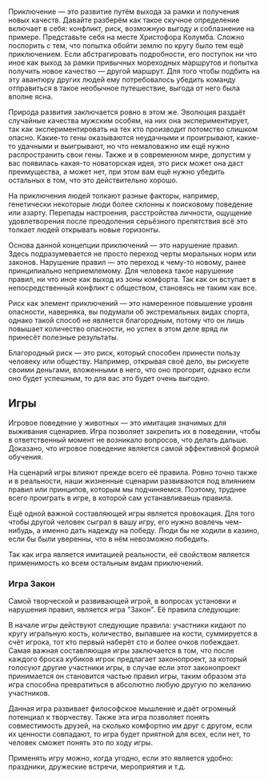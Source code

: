 Приключение — это развитие путём выхода за рамки и получения новых качеств. Давайте разберём как такое скучное определение включает в себя: конфликт, риск, возможную выгоду и соблазнение на примере. Представьте себя на месте Христофора Колумба. Сложно поспорить с тем, что попытка обойти землю по кругу было тем ещё приключением. Если абстрагировать подробности, его поступок ни что иное как выход за рамки привычных мореходных маршрутов и попытка получить новое качество — другой маршрут. Для того чтобы подбить на эту авантюру других людей ему потребовалось убедить команду отправиться в такое необычное путешествие, выгода от него была вполне ясна.

Природа развития заключается ровно в этом же. Эволюция раздаёт случайные качества мужским особям, на них она экспериментирует, так как экспериментировать на тех кто производит потомство слишком опасно. Какие-то гены оказываются неудачными и проигрывают, какие-то удачными и выигрывают, но что немаловажно им ещё нужно распространить свои гены. Также и в современном мире, допустим у вас появилась какая-то новаторская  идея, это риск может она даст преимущества, а может нет, при этом вам ещё нужно убедить остальных в том, что это действительно хорошо.

На приключения людей толкают разные факторы, например, генетически некоторые люди более склонны к поисковому поведение или азарту. Перепады настроения, расстройства личности, ощущение удовлетворения после преодоления серьёзного препятствия всё это толкает людей открывать новые горизонты.

Основа данной концепции приключений — это нарушение правил. Здесь подразумевается не просто переход черты моральных норм или законов. Нарушение правил — это переход к чему-то новому, ранее принципиально неприемлемому. Для человека такое нарушение правил, ни что иное как выход из зоны комфорта. Так как он вступает в непосредственный конфликт с обществом, становясь не таким как все.

Риск как элемент приключений — это намеренное повышение уровня опасности, наверняка, вы подумали об экстремальных видах спорта, однако такой способ не является благородным, потому что он лишь повышает количество опасности, но успех в этом деле вряд ли принесёт полезные результаты.

Благородный риск — это риск, который способен принести пользу человеку или обществу. Например, открывая своё дело, вы рискуете своими деньгами, вложенными в него, что оно прогорит, однако если оно будет успешным, то для вас это будет очень выгодно.

## Игры

Игровое поведение у животных — это имитация значимых для выживания сценариев. Игра позволяет закрепить их в поведении, чтобы в ответственный момент не возникало вопросов, что делать дальше. Доказано, что игровое поведение является самой эффективной формой обучения.

На сценарий игры влияют прежде всего её правила. Ровно точно также и в реальности, наши жизненные сценарии развиваются под влиянием правил или принципов, которым мы подчиняемся. Поэтому, труднее всего проиграть в игре, в которой сам устанавливаешь правила.

Ещё одной важной составляющей игры является провокация. Для того чтобы другой человек сыграл в вашу игру, его нужно вовлечь чем-нибудь, а именно дать надежду на победу. Люди бы не ходили в казино, если бы были уверенны, что в нём невозможно победить.

Так как игра является имитацией реальности, её свойством является применимость ко всем остальным видам приключений.

### Игра Закон

Самой творческой и развивающей игрой, в вопросах установки и нарушения правил, является игра "Закон". Её правила следующие:

В начале игры действуют следующие правила: участники кидают по кругу игральную кость, количество, выпавшее на кости, суммируется в счёт игрока, тот кто первый наберёт сто и более очков побеждает. Самая важная составляющая игры заключается в том, что после каждого броска кубиков игрок предлагает законопроект, за который голосуют другие участники игры, в случае если этот законопроект принимается он становится частью правил игры, таким образом эта игра способна превратиться в абсолютно любую другую по желанию участников.

Данная игра развивает философское мышление и даёт огромный потенциал к творчеству. Также эта игра позволяет понять совместимость друзей, на сколько комфортно им друг с другом, если их ценности совпадают, то игра будет приятной для всех, если нет, то человек сможет понять это по ходу игры.

Применять игру можно, когда угодно, если это является удобно: праздники, дружеские встречи, мероприятия и т.д.
